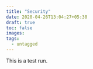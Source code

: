 ```yaml
---
title: "Security"
date: 2020-04-26T13:04:27+05:30
draft: true
toc: false
images:
tags:
  - untagged
---
```



This is a test run.